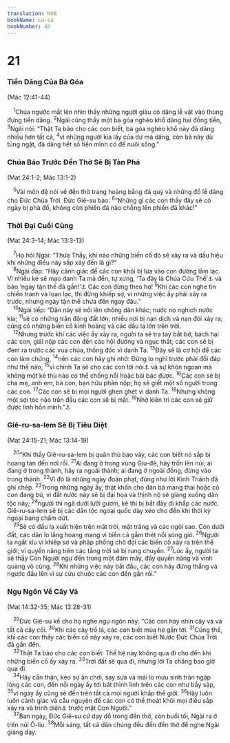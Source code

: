 ```yaml
---
translation: NVB
bookName: Lu-ca 
bookNumber: 42
---
```


<div class="title"><h1>21</h1><h3>Tiền Dâng Của Bà Góa </h3><p>(Mác 12:41-44) </p></div>
<span class="verse lu_21_1"> <sup>1</sup>Chúa ngước mắt lên nhìn thấy những người giàu có dâng lễ vật vào thùng đựng tiền dâng. </span>
<span class="verse lu_21_2"><sup>2</sup>Ngài cũng thấy một bà góa nghèo khổ dâng hai đồng tiền, </span>
<span class="verse lu_21_3"><sup>3</sup>Ngài nói: “Thật Ta bảo cho các con biết, bà góa nghèo khổ này đã dâng nhiều hơn tất cả, </span>
<span class="verse lu_21_4"><sup>4</sup>vì những người kia lấy của dư mà dâng, còn bà này dù túng ngặt, đã dâng hết số tiền mình có để nuôi sống.” <br/></span>
<div class="title"><h3>Chúa Báo Trước Đền Thờ Sẽ Bị Tàn Phá </h3><p>(Mat 24:1-2; Mác 13:1-2) </p></div>
<span class="verse lu_21_5"> <sup>5</sup>Vài môn đệ nói về đền thờ trang hoàng bằng đá quý và những đồ lễ dâng cho Đức Chúa Trời. Đức Giê-su bảo: </span>
<span class="verse lu_21_6"><sup>6</sup>“Những gì các con thấy đây sẽ có ngày bị phá đổ, không còn phiến đá nào chồng lên phiến đá khác!” <br/></span>
<div class="title"><h3>Thời Đại Cuối Cùng </h3><p>(Mat 24:3-14; Mác 13:3-13) </p></div>
<span class="verse lu_21_7"> <sup>7</sup>Họ hỏi Ngài: “Thưa Thầy, khi nào những biến cố đó sẽ xảy ra và dấu hiệu khi những điều này sắp xảy đến là gì?” <br/></span>
<span class="verse lu_21_8"> <sup>8</sup>Ngài đáp: “Hãy cảnh giác để các con khỏi bị lừa vào con đường lầm lạc. Vì nhiều kẻ sẽ mạo danh Ta mà đến, tự xưng, ‘Ta đây là Chúa Cứu Thế’<a data-toggle="tooltip" data-placement="bottom" title="Nt: chính ta đây">⚓</a> và bảo ‘ngày tận thế đã gần!’<a data-toggle="tooltip" data-placement="bottom" title="Nt: thì giờ gần đến">⚓</a> Các con đừng theo họ! </span>
<span class="verse lu_21_9"><sup>9</sup>Khi các con nghe tin chiến tranh và loạn lạc, thì đừng khiếp sợ, vì những việc ấy phải xảy ra trước, nhưng ngày tận thế chưa đến ngay đâu.” <br/></span>
<span class="verse lu_21_10"> <sup>10</sup>Ngài tiếp: “Dân này sẽ nổi lên chống dân khác; nước nọ nghịch nước kia; </span>
<span class="verse lu_21_11"><sup>11</sup>sẽ có những trận động đất lớn; nhiều nơi bị nạn dịch và nạn đói xảy ra; cũng có những biến cố kinh hoàng và các dấu lạ lớn trên trời. <br/></span>
<span class="verse lu_21_12"> <sup>12</sup>Nhưng trước khi các việc ấy xảy ra, người ta sẽ tra tay bắt bớ, bách hại các con, giải nộp các con đến các hội đường và ngục thất; các con sẽ bị đem ra trước các vua chúa, thống đốc vì danh Ta. </span>
<span class="verse lu_21_13"><sup>13</sup>Đây sẽ là cơ hội để các con làm chứng, </span>
<span class="verse lu_21_14"><sup>14</sup>nên các con hãy ghi nhớ: Đừng lo nghĩ trước phải đối đáp như thế nào, </span>
<span class="verse lu_21_15"><sup>15</sup>vì chính Ta sẽ cho các con lời nói<a data-toggle="tooltip" data-placement="bottom" title="Nt: miệng">⚓</a> và sự khôn ngoan mà không một kẻ thù nào có thể chống nổi hoặc bài bác được. </span>
<span class="verse lu_21_16"><sup>16</sup>Các con sẽ bị cha mẹ, anh em, bà con, bạn hữu phản nộp; họ sẽ giết một số người trong các con. </span>
<span class="verse lu_21_17"><sup>17</sup>Các con sẽ bị mọi người ghen ghét vì danh Ta. </span>
<span class="verse lu_21_18"><sup>18</sup>Nhưng không một sợi tóc nào trên đầu các con sẽ bị mất. </span>
<span class="verse lu_21_19"><sup>19</sup>Nhờ kiên trì các con sẽ giữ được linh hồn mình.”<a data-toggle="tooltip" data-placement="bottom" title="Ctd: hãy bảo tồn mạng sống mình bởi sự nhẫn nại của các con">⚓</a><br/></span>
<div class="title"><h3>Giê-ru-sa-lem Sẽ Bị Tiêu Diệt </h3><p>(Mat 24:15-21; Mác 13:14-19) </p></div>
<span class="verse lu_21_20"> <sup>20</sup>“Khi thấy Giê-ru-sa-lem bị quân thù bao vây, các con biết nó sắp bị hoang tàn đến nơi rồi. </span>
<span class="verse lu_21_21"><sup>21</sup>Ai đang ở trong vùng Giu-đê, hãy trốn lên núi; ai đang ở trong thành, hãy ra ngoài thành; ai đang ở ngoài đồng, đừng vào trong thành. </span>
<span class="verse lu_21_22"><sup>22</sup>Vì đó là những ngày đoán phạt, đúng như lời Kinh Thánh đã ghi chép. </span>
<span class="verse lu_21_23"><sup>23</sup>Trong những ngày ấy, thật khốn cho đàn bà mang thai hoặc có con đang bú, vì đất nước này sẽ bị đại họa và thịnh nộ sẽ giáng xuống dân tộc này; </span>
<span class="verse lu_21_24"><sup>24</sup>người thì ngã dưới lưỡi gươm, kẻ thì bị bắt đày đi khắp các nước. Giê-ru-sa-lem sẽ bị các dân tộc ngoại quốc dày xéo cho đến khi thời kỳ ngoại bang chấm dứt. <br/></span>
<span class="verse lu_21_25"> <sup>25</sup>Sẽ có dấu lạ xuất hiện trên mặt trời, mặt trăng và các ngôi sao. Còn dưới đất, các dân lo lắng hoang mang vì biển cả gầm thét nổi sóng gió. </span>
<span class="verse lu_21_26"><sup>26</sup>Người ta ngất xỉu vì khiếp sợ và phập phồng chờ đợi các biến cố xảy ra trên thế giới; vì quyền năng trên các tầng trời sẽ bị rung chuyển. </span>
<span class="verse lu_21_27"><sup>27</sup>Lúc ấy, người ta sẽ thấy Con Người ngự đến trong một đám mây, đầy quyền năng và vinh quang vô cùng. </span>
<span class="verse lu_21_28"><sup>28</sup>Khi những việc này bắt đầu, các con hãy đứng thẳng và ngước đầu lên vì sự cứu chuộc các con đến gần rồi.” <br/></span>
<div class="title"><h3>Ngụ Ngôn Về Cây Vả </h3><p>(Mat 14:32-35; Mác 13:28-31) </p></div>
<span class="verse lu_21_29"> <sup>29</sup>Đức Giê-su kể cho họ nghe ngụ ngôn này: “Các con hãy nhìn cây vả và tất cả cây cối. </span>
<span class="verse lu_21_30"><sup>30</sup>Khi các cây trổ lá, các con biết mùa hè gần tới. </span>
<span class="verse lu_21_31"><sup>31</sup>Cũng thế, khi các con thấy các biến cố này xảy ra, các con biết Nước Đức Chúa Trời đã gần đến. <br/></span>
<span class="verse lu_21_32"> <sup>32</sup>Thật Ta bảo cho các con biết: Thế hệ này không qua đi cho đến khi những biến cố ấy xảy ra. </span>
<span class="verse lu_21_33"><sup>33</sup>Trời đất sẽ qua đi, nhưng lời Ta chẳng bao giờ qua đi. <br/></span>
<span class="verse lu_21_34"> <sup>34</sup>Hãy cẩn thận, kẻo sự ăn chơi, say sưa và mải lo mưu sinh tràn ngập lòng các con, đến nỗi ngày ấy tới bất thình lình trên các con như bẫy sập, </span>
<span class="verse lu_21_35"><sup>35</sup>vì ngày ấy cũng sẽ đến trên tất cả mọi người khắp thế giới. </span>
<span class="verse lu_21_36"><sup>36</sup>Hãy luôn luôn cảnh giác và cầu nguyện để các con có thể thoát khỏi mọi điều sắp xảy ra và trình diện<a data-toggle="tooltip" data-placement="bottom" title="Nt: đứng">⚓</a> trước mặt Con Người.” <br/></span>
<span class="verse lu_21_37"> <sup>37</sup>Ban ngày, Đức Giê-su cứ dạy dỗ trong đền thờ, còn buổi tối, Ngài ra ở trên núi Ô-liu. </span>
<span class="verse lu_21_38"><sup>38</sup>Mỗi sáng, tất cả dân chúng đều đến đền thờ để nghe Ngài giảng dạy. <br/></span>
